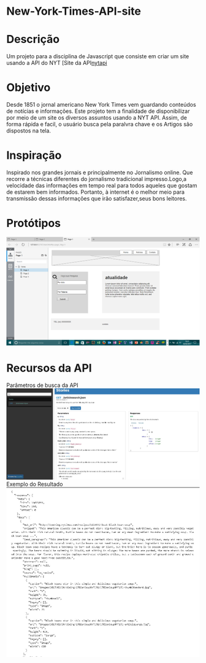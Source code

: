 # New-York-Times-API-site

# Descrição

Um projeto para a disciplina de Javascript que consiste em criar um site usando a API do NYT [Site da API[nytapi]
 
# Objetivo

Desde 1851 o jornal americano New York Times vem guardando conteúdos de notícias e informações. Este projeto tem a finalidade de disponibilizar por meio de um site os diversos assuntos usando a NYT API. Assim, de forma rápida e facil, o usuário busca pela paralvra chave e os Artigos são dispostos na tela.

# Inspiração

Inspirado nos grandes jornais e principalmente no Jornalismo online. Que recorre a técnicas diferentes do jornalismo tradicional impresso.Logo,a  velocidade das informações em tempo real para todos aqueles que gostam de estarem bem informados. Portanto, à internet é o melhor meio para transmissão dessas informações que irão satisfazer,seus bons leitores.

# Protótipos
![print1][foto1]

# Recursos da API  
Parâmetros de busca da API
![print2][foto2]
Exemplo do Resultado
![print3][foto3]

[//]: # (These are reference links used in the body of this note and get stripped out when the markdown processor does its job. There is no need to format nicely because it shouldn't be seen. Thanks SO - http://stackoverflow.com/questions/4823468/store-comments-in-markdown-syntax)


   [nytapi]: <https://developer.nytimes.com/>
   [foto1]: <Prototipo01.png>
   [foto2]: <RecursoAPI01.jpg>
   [foto3]: <RecursoAPI02.jpg>
